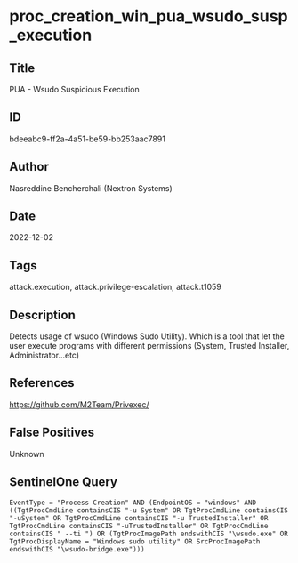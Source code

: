 # proc_creation_win_pua_wsudo_susp_execution

## Title
PUA - Wsudo Suspicious Execution

## ID
bdeeabc9-ff2a-4a51-be59-bb253aac7891

## Author
Nasreddine Bencherchali (Nextron Systems)

## Date
2022-12-02

## Tags
attack.execution, attack.privilege-escalation, attack.t1059

## Description
Detects usage of wsudo (Windows Sudo Utility). Which is a tool that let the user execute programs with different permissions (System, Trusted Installer, Administrator...etc)

## References
https://github.com/M2Team/Privexec/

## False Positives
Unknown

## SentinelOne Query
```
EventType = "Process Creation" AND (EndpointOS = "windows" AND ((TgtProcCmdLine containsCIS "-u System" OR TgtProcCmdLine containsCIS "-uSystem" OR TgtProcCmdLine containsCIS "-u TrustedInstaller" OR TgtProcCmdLine containsCIS "-uTrustedInstaller" OR TgtProcCmdLine containsCIS " --ti ") OR (TgtProcImagePath endswithCIS "\wsudo.exe" OR TgtProcDisplayName = "Windows sudo utility" OR SrcProcImagePath endswithCIS "\wsudo-bridge.exe")))

```